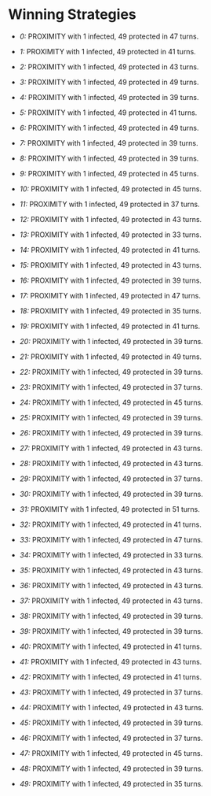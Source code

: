 # Winning Strategies

* _0:_ PROXIMITY with 1 infected, 49 protected in 47 turns.


* _1:_ PROXIMITY with 1 infected, 49 protected in 41 turns.


* _2:_ PROXIMITY with 1 infected, 49 protected in 43 turns.


* _3:_ PROXIMITY with 1 infected, 49 protected in 49 turns.


* _4:_ PROXIMITY with 1 infected, 49 protected in 39 turns.


* _5:_ PROXIMITY with 1 infected, 49 protected in 41 turns.


* _6:_ PROXIMITY with 1 infected, 49 protected in 49 turns.


* _7:_ PROXIMITY with 1 infected, 49 protected in 39 turns.


* _8:_ PROXIMITY with 1 infected, 49 protected in 39 turns.


* _9:_ PROXIMITY with 1 infected, 49 protected in 45 turns.


* _10:_ PROXIMITY with 1 infected, 49 protected in 45 turns.


* _11:_ PROXIMITY with 1 infected, 49 protected in 37 turns.


* _12:_ PROXIMITY with 1 infected, 49 protected in 43 turns.


* _13:_ PROXIMITY with 1 infected, 49 protected in 33 turns.


* _14:_ PROXIMITY with 1 infected, 49 protected in 41 turns.


* _15:_ PROXIMITY with 1 infected, 49 protected in 43 turns.


* _16:_ PROXIMITY with 1 infected, 49 protected in 39 turns.


* _17:_ PROXIMITY with 1 infected, 49 protected in 47 turns.


* _18:_ PROXIMITY with 1 infected, 49 protected in 35 turns.


* _19:_ PROXIMITY with 1 infected, 49 protected in 41 turns.


* _20:_ PROXIMITY with 1 infected, 49 protected in 39 turns.


* _21:_ PROXIMITY with 1 infected, 49 protected in 49 turns.


* _22:_ PROXIMITY with 1 infected, 49 protected in 39 turns.


* _23:_ PROXIMITY with 1 infected, 49 protected in 37 turns.


* _24:_ PROXIMITY with 1 infected, 49 protected in 45 turns.


* _25:_ PROXIMITY with 1 infected, 49 protected in 39 turns.


* _26:_ PROXIMITY with 1 infected, 49 protected in 39 turns.


* _27:_ PROXIMITY with 1 infected, 49 protected in 43 turns.


* _28:_ PROXIMITY with 1 infected, 49 protected in 43 turns.


* _29:_ PROXIMITY with 1 infected, 49 protected in 37 turns.


* _30:_ PROXIMITY with 1 infected, 49 protected in 39 turns.


* _31:_ PROXIMITY with 1 infected, 49 protected in 51 turns.


* _32:_ PROXIMITY with 1 infected, 49 protected in 41 turns.


* _33:_ PROXIMITY with 1 infected, 49 protected in 47 turns.


* _34:_ PROXIMITY with 1 infected, 49 protected in 33 turns.


* _35:_ PROXIMITY with 1 infected, 49 protected in 43 turns.


* _36:_ PROXIMITY with 1 infected, 49 protected in 43 turns.


* _37:_ PROXIMITY with 1 infected, 49 protected in 43 turns.


* _38:_ PROXIMITY with 1 infected, 49 protected in 39 turns.


* _39:_ PROXIMITY with 1 infected, 49 protected in 39 turns.


* _40:_ PROXIMITY with 1 infected, 49 protected in 41 turns.


* _41:_ PROXIMITY with 1 infected, 49 protected in 43 turns.


* _42:_ PROXIMITY with 1 infected, 49 protected in 41 turns.


* _43:_ PROXIMITY with 1 infected, 49 protected in 37 turns.


* _44:_ PROXIMITY with 1 infected, 49 protected in 43 turns.


* _45:_ PROXIMITY with 1 infected, 49 protected in 39 turns.


* _46:_ PROXIMITY with 1 infected, 49 protected in 37 turns.


* _47:_ PROXIMITY with 1 infected, 49 protected in 45 turns.


* _48:_ PROXIMITY with 1 infected, 49 protected in 39 turns.


* _49:_ PROXIMITY with 1 infected, 49 protected in 35 turns.


